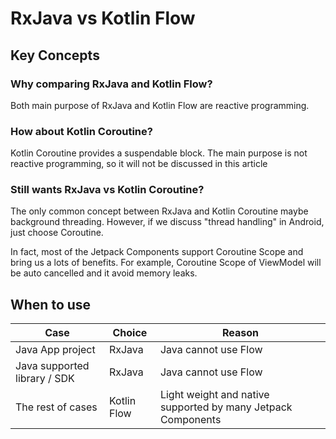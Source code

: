 # RxJava vs Kotlin Flow

## Key Concepts
### Why comparing RxJava and Kotlin Flow?
Both main purpose of RxJava and Kotlin Flow are reactive programming.
### How about Kotlin Coroutine?
Kotlin Coroutine provides a suspendable block. The main purpose is not reactive programming, so it will not be discussed in this article
### Still wants RxJava vs Kotlin Coroutine?
The only common concept between RxJava and Kotlin Coroutine maybe background threading. However, if we discuss "thread handling" in Android, just choose Coroutine.

In fact, most of the Jetpack Components support Coroutine Scope and bring us a lots of benefits. For example, Coroutine Scope of ViewModel will be auto cancelled and it avoid memory leaks.

## When to use
| Case | Choice | Reason |
| ---- |--------| ------ |
| Java App project | RxJava | Java cannot use Flow |
| Java supported library / SDK | RxJava | Java cannot use Flow |
| The rest of cases | Kotlin Flow | Light weight and native supported by many Jetpack Components |